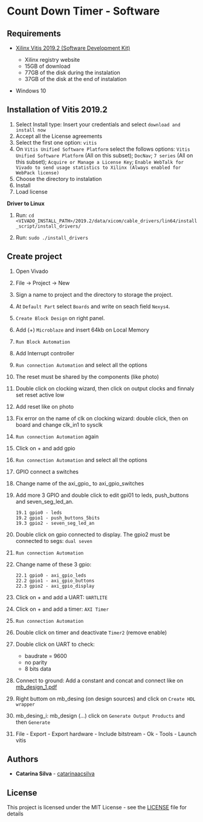 # Count Down Timer - Software


## Requirements

- [Xilinx Vitis 2019.2 (Software Development Kit)](https://www.xilinx.com/support/download/index.html/content/xilinx/en/downloadNav/vitis.html)

    - Xilinx registry website
    - 15GB of download
    - 77GB of the disk during the instalation
    - 37GB of the disk at the end of instalation

- Windows 10

## Installation of Vitis 2019.2

1. Select Install type: Insert your credentials and select `download and install now`
2. Accept all the License agreements
3. Select the first one option: `vitis`
4. On `Vitis Unified Software Platform` select the follows options: `Vitis Unified Software Platform` (All on this subset); `DocNav`; `7 series` (All on this subset); `Acquire or Manage a License Key`; `Enable WebTalk for Vivado to send usage statistics to Xilinx (Always enabled for WebPack license)`
5. Choose the directory to instalation
6. Install
7. Load license

**Driver to Linux** 

1. Run: `cd <VIVADO_INSTALL_PATH>/2019.2/data/xicom/cable_drivers/lin64/install_script/install_drivers/`

2. Run: `sudo ./install_drivers`


## Create project

1. Open Vivado

2. File -> Project -> New

3. Sign a name to project and the directory to storage the project.

4. At `Default Part` select `Boards` and write on seach field `Nexys4`.

5. `Create Block Design` on right panel.

6. Add (+) `Microblaze` and insert 64kb on Local Memory

7. `Run Block Automation`

8. Add Interrupt controller

9. `Run connection Automation` and select all the options

10. The reset must be shared by the components (like photo)

11. Double click on clocking wizard, then click on output clocks and finnaly set reset active low

12. Add reset like on photo

13. Fix error on the name of clk on clocking wizard: double click, then on board and change clk_in1 to sysclk

14. `Run connection Automation` again

15. Click on + and add gpio

16. `Run connection Automation` and select all the options

17. GPIO connect a switches

18. Change name of the axi_gpio_ to axi_gpio_switches

19. Add more 3 GPIO and double click to edit gpi01 to leds, push_buttons and seven_seg_led_an.

        19.1 gpio0 - leds
        19.2 gpio1 - push_buttons_5bits
        19.3 gpio2 - seven_seg_led_an

20. Double click on gpio connected to display. The gpio2 must be connected to segs: `dual seven`

21. `Run connection Automation`

22. Change name of these 3 gpio:

        22.1 gpio0 - axi_gpio_leds
        22.2 gpio1 - axi_gpio_buttons
        22.3 gpio2 - axi_gpio_display

23. Click on + and add a UART: `UARTLITE`

24. Click on + and add a timer: `AXI Timer`

25. `Run connection Automation`

26. Double click on timer and deactivate `Timer2` (remove enable)

27. Double click on UART to check:

    - baudrate = 9600
    - no parity
    - 8 bits data

28. Connect to ground: Add a constant and concat and connect like on [mb_design_1.pdf](https://github.com/catarinaacsilva/vivado-xilinx-tutorials/blob/master/CountDownTimerSoft/mb_design_1.pdf)

29. Right buttom on mb_desing (on design sources) and click on `Create HDL wrapper`

30. mb_desing_i: mb_design (...) click on `Generate Output Products` and then `Generate`

31. File - Export - Export hardware - Include bitstream - Ok - Tools - Launch vitis

## Authors

* **Catarina Silva** - [catarinaacsilva](https://github.com/catarinaacsilva)

## License

This project is licensed under the MIT License - see the [LICENSE](LICENSE) file for details
